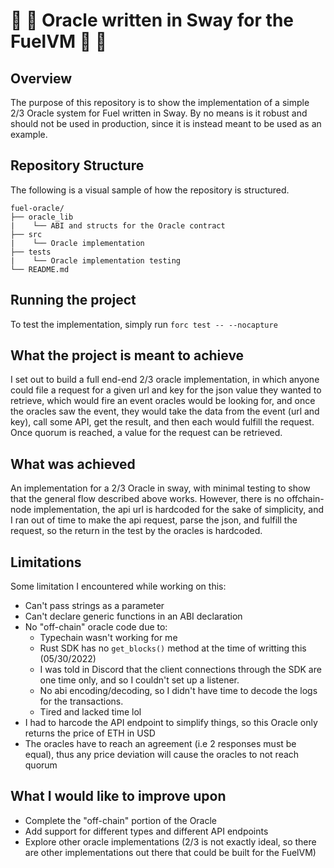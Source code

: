# :palm_tree: :crystal_ball: Oracle written in Sway for the FuelVM :crystal_ball: :palm_tree: 

## Overview

The purpose of this repository is to show the implementation of a simple 2/3 Oracle system for Fuel written in Sway. 
By no means is it robust and should not be used in production, since it is instead meant to be used as an example.

## Repository Structure

The following is a visual sample of how the repository is structured.

```
fuel-oracle/
├── oracle_lib
|    └── ABI and structs for the Oracle contract
├── src
|    └── Oracle implementation
├── tests
|    └── Oracle implementation testing
└── README.md
```

## Running the project

To test the implementation, simply run `forc test -- --nocapture`

## What the project is meant to achieve

I set out to build a full end-end 2/3 oracle implementation, in which anyone could file a request for a given url 
and key for the json value they wanted to retrieve, which would fire an event oracles would be looking for, and once 
the oracles saw the event, they would take the data from the event (url and key), call some API, get the result,
and then each would fulfill the request. Once quorum is reached, a value for the request can be retrieved.

## What was achieved

An implementation for a 2/3 Oracle in sway, with minimal testing to show that the general flow described above works.
However, there is no offchain-node implementation, the api url is hardcoded for the sake of simplicity, and I ran out
of time to make the api request, parse the json, and fulfill the request, so the return in the test by the oracles
is hardcoded.

## Limitations

Some limitation I encountered while working on this:
- Can't pass strings as a parameter
- Can't declare generic functions in an ABI declaration 
- No "off-chain" oracle code due to:
  - Typechain wasn't working for me
  - Rust SDK has no `get_blocks()` method at the time of writting this (05/30/2022)
  - I was told in Discord that the client connections through the SDK are one time only, and so I couldn't set up a listener.
  - No abi encoding/decoding, so I didn't have time to decode the logs for the transactions.
  - Tired and lacked time lol
- I had to harcode the API endpoint to simplify things, so this Oracle only returns the price of ETH in USD
- The oracles have to reach an agreement (i.e 2 responses must be equal), thus any price deviation will cause the oracles to not reach quorum

## What I would like to improve upon

- Complete the "off-chain" portion of the Oracle
- Add support for different types and different API endpoints
- Explore other oracle implementations (2/3 is not exactly ideal, so there are other implementations out there that could be built for the FuelVM)
